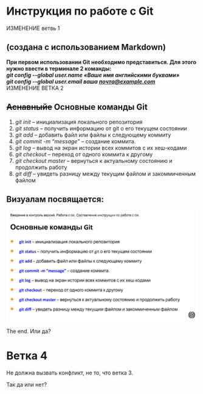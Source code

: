 # Инструкция по работе с Git 
ИЗМЕНЕНИЕ ветвь 1
## (создана с использованием Markdown)
**При первом использовании Git необходимо представиться.
Для этого нужно ввести в терминале 2 команды:**  
***git config --global user.name «Ваше имя английскими буквами»   
git config --global user.email ваша почта@example.com***  
ИЗМЕНЕНИЕ ВЕТКА 2
## ~~Аснавныйе~~ Основные команды Git  
1. *git init* – инициализация локального репозитория
2. *git status* – получить информацию от git о его текущем состоянии
3. *git add* – добавить файл или файлы к следующему коммиту
4. *git commit -m “message”* – создание коммита.
5. *git log* – вывод на экран истории всех коммитов с их хеш-кодами
6. *git checkout* – переход от одного коммита к другому
7. *git checkout master* – вернуться к актуальному состоянию и продолжить работу
8. *git diff* – увидеть разницу между текущим файлом и закоммиченным файлом  
## Визуалам посвящается:  
![красота то какая!](osn_commands_git.png "Основные комманды Git")  
  
  The end.
  Или да?
  # Ветка 4  
  Не должна вызвать конфликт, не то, что ветка 3.

  Так да или нет?
